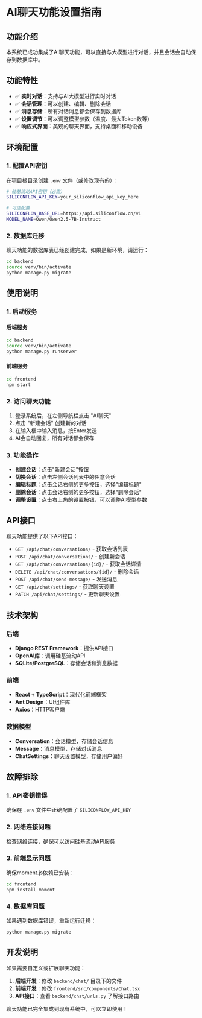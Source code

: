 # AI聊天功能设置指南

## 功能介绍

本系统已成功集成了AI聊天功能，可以直接与大模型进行对话，并且会话会自动保存到数据库中。

## 功能特性

- ✅ **实时对话**：支持与AI大模型进行实时对话
- ✅ **会话管理**：可以创建、编辑、删除会话
- ✅ **消息存储**：所有对话消息都会保存到数据库
- ✅ **设置调节**：可以调整模型参数（温度、最大Token数等）
- ✅ **响应式界面**：美观的聊天界面，支持桌面和移动设备

## 环境配置

### 1. 配置API密钥

在项目根目录创建 `.env` 文件（或修改现有的）：

```bash
# 硅基流动API密钥（必需）
SILICONFLOW_API_KEY=your_siliconflow_api_key_here

# 可选配置
SILICONFLOW_BASE_URL=https://api.siliconflow.cn/v1
MODEL_NAME=Qwen/Qwen2.5-7B-Instruct
```

### 2. 数据库迁移

聊天功能的数据库表已经创建完成，如果是新环境，请运行：

```bash
cd backend
source venv/bin/activate
python manage.py migrate
```

## 使用说明

### 1. 启动服务

#### 后端服务
```bash
cd backend
source venv/bin/activate
python manage.py runserver
```

#### 前端服务
```bash
cd frontend
npm start
```

### 2. 访问聊天功能

1. 登录系统后，在左侧导航栏点击 "AI聊天"
2. 点击 "新建会话" 创建新的对话
3. 在输入框中输入消息，按Enter发送
4. AI会自动回复，所有对话都会保存

### 3. 功能操作

- **创建会话**：点击"新建会话"按钮
- **切换会话**：点击左侧会话列表中的任意会话
- **编辑标题**：点击会话右侧的更多按钮，选择"编辑标题"
- **删除会话**：点击会话右侧的更多按钮，选择"删除会话"
- **调整设置**：点击右上角的设置按钮，可以调整AI模型参数

## API接口

聊天功能提供了以下API接口：

- `GET /api/chat/conversations/` - 获取会话列表
- `POST /api/chat/conversations/` - 创建新会话
- `GET /api/chat/conversations/{id}/` - 获取会话详情
- `DELETE /api/chat/conversations/{id}/` - 删除会话
- `POST /api/chat/send-message/` - 发送消息
- `GET /api/chat/settings/` - 获取聊天设置
- `PATCH /api/chat/settings/` - 更新聊天设置

## 技术架构

### 后端
- **Django REST Framework**：提供API接口
- **OpenAI库**：调用硅基流动API
- **SQLite/PostgreSQL**：存储会话和消息数据

### 前端
- **React + TypeScript**：现代化前端框架
- **Ant Design**：UI组件库
- **Axios**：HTTP客户端

### 数据模型
- **Conversation**：会话模型，存储会话信息
- **Message**：消息模型，存储对话消息
- **ChatSettings**：聊天设置模型，存储用户偏好

## 故障排除

### 1. API密钥错误
确保在 `.env` 文件中正确配置了 `SILICONFLOW_API_KEY`

### 2. 网络连接问题
检查网络连接，确保可以访问硅基流动API服务

### 3. 前端显示问题
确保moment.js依赖已安装：
```bash
cd frontend
npm install moment
```

### 4. 数据库问题
如果遇到数据库错误，重新运行迁移：
```bash
python manage.py migrate
```

## 开发说明

如果需要自定义或扩展聊天功能：

1. **后端开发**：修改 `backend/chat/` 目录下的文件
2. **前端开发**：修改 `frontend/src/components/Chat.tsx`
3. **API接口**：查看 `backend/chat/urls.py` 了解接口路由

聊天功能已完全集成到现有系统中，可以立即使用！
